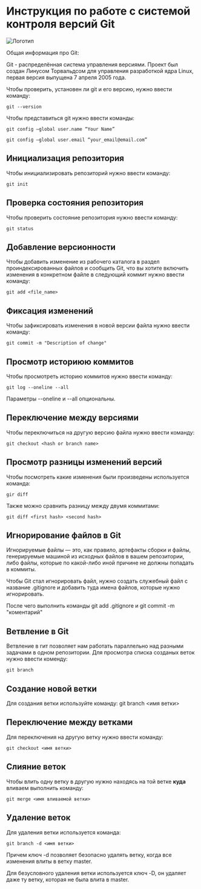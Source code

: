 # **Инструкция по работе с системой контроля версий Git**

![Логотип](git.jpg)

Общая информация про Git:

Git - распределённая система управления версиями. Проект был создан Линусом Торвальдсом для управления разработкой ядра Linux, первая версия выпущена 7 апреля 2005 года. 

Чтобы проверить, установен ли git и его версию, нужно ввести команду:

    git --version

Чтобы представиться git нужно ввести команды:

    git config —global user.name “Your Name”

    git config —global user.email “your_email@email.com” 


## Инициализация репозитория

Чтобы инициализировать репозиторий нужно ввести команду:

    git init

## Проверка состояния репозитория

Чтобы проверить состояние репозитория нужно ввести команду:

    git status

## Добавление версионности

Чтобы добавить изменение из рабочего каталога в раздел проиндексированных файлов и сообщить Git, что вы хотите включить изменения в конкретном файле в следующий коммит нужно ввести команду:

    git add <file_name>

## Фиксация изменений

Чтобы зафиксировать изменения в новой версии файла нужно ввести команду:

    git commit -m "Description of change"

## Просмотр историюю коммитов

Чтобы просмотреть историю коммитов нужно ввести команду:

    git log --oneline --all

Параметры --oneline и --all опциональны.

## Переключение между версиями

Чтобы переключиться на другую версию файла нужно ввести команду:

    git checkout <hash or branch name>

## Просмотр разницы изменений версий

Чтобы посмотреть какие изменения были произведены используется команда:

    gir diff

Также можно сравнить разницу между двумя коммитами:

    git diff <first hash> <second hash>

## Игнорирование файлов в Git

Игнорируемые файлы — это, как правило, артефакты сборки и файлы, генерируемые машиной из исходных файлов в вашем репозитории, либо файлы, которые по какой-либо иной причине не должны попадать в коммиты. 

Чтобы Git стал игнорировать файл, нужно создать служебный файл с название .gitignore и добавить туда имена файлов, которые нужно игнорировать.

После чего выполнить команды git add .gitignore и git commit -m "коментарий"

## Ветвление в Git

Ветвление в гит позволяет нам работать параллельно над разными задачами в одном репозитории.
Для просмотра списка созданых веток нужно ввести коменду:

    git branch

## Создание новой ветки

Для создания ветки используйте команду:
    git branch <имя ветки>

## Переключение между ветками

Для переключения на другую ветку нужно ввести команду:

    git checkout <имя ветки>

## Слияние веток

Чтобы влить одну ветку в другую нужно находясь на той ветке **куда** вливаем выполнить команду:

    git merge <имя вливаемой ветки>

## Удаление веток

Для удаления ветки используется команда:

    git branch -d <имя ветки>

Причем ключ -d позволяет безопасно удалять ветку, когда все изменения влиты в ветку master.

Для безусловного удаления ветки используется ключ -D, он удаляет даже ту ветку, которая не была влита в master.
